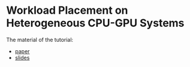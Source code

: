# Workload Placement on Heterogeneous CPU-GPU Systems

The material of the tutorial:

- [paper](https://www.vldb.org/pvldb/vol17/p4241-carvalho.pdf)
- [slides](https://github.com/athenarc/cpu-gpu/blob/main/tutorial/vldb24-gpucpu-tutorial.pdf)
